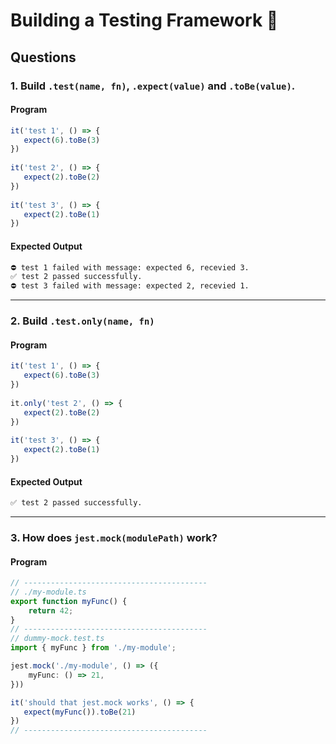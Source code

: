 # Building a Testing Framework 🤡

## Questions

### 1. Build `.test(name, fn)`, `.expect(value)` and `.toBe(value)`.

#### Program

```ts
it('test 1', () => {
   expect(6).toBe(3)
})
​
it('test 2', () => {
   expect(2).toBe(2)
})
​
it('test 3', () => {
   expect(2).toBe(1)
})
```

#### Expected Output 

```bash
⛔️ test 1 failed with message: expected 6, recevied 3.
✅ test 2 passed successfully.
⛔️ test 3 failed with message: expected 2, recevied 1.
```

--- 

### 2. Build `.test.only(name, fn)`

#### Program

```ts
it('test 1', () => {
   expect(6).toBe(3)
})
​
it.only('test 2', () => {
   expect(2).toBe(2)
})
​
it('test 3', () => {
   expect(2).toBe(1)
})
```

#### Expected Output

```bash
✅ test 2 passed successfully.
```

---

### 3. How does `jest.mock(modulePath)` work?

#### Program


```ts
// -----------------------------------------
// ./my-module.ts
export function myFunc() {
    return 42;
}
// -----------------------------------------
// dummy-mock.test.ts
import { myFunc } from './my-module';

jest.mock('./my-module', () => ({
    myFunc: () => 21,
}))

it('should that jest.mock works', () => {
   expect(myFunc()).toBe(21)
})
// -----------------------------------------
```
